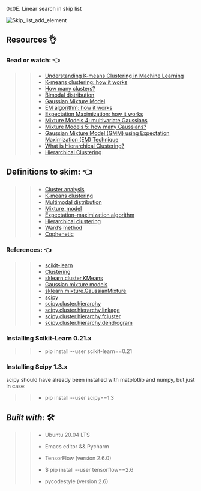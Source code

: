 0x0E. Linear search in skip list


![Skip_list_add_element](https://user-images.githubusercontent.com/85587286/201583109-21237f69-49cd-4a07-b9d6-5eb49f0fb9fe.gif)

## Resources  👌 


### Read or watch:  👈

>> * [Understanding K-means Clustering in Machine Learning](https://intranet.hbtn.io/rltoken/MHwjOIJ6fIDfNHRyjBKOzg)
>> * [K-means clustering: how it works](https://intranet.hbtn.io/rltoken/jyj5XChYSaGnpPWXbP5BvA)
>> * [How many clusters?](https://intranet.hbtn.io/rltoken/K4yFQK_ypP-sIhRqs5GgpA)
>> * [Bimodal distribution](https://intranet.hbtn.io/rltoken/xdRR6EPcgs39Ekch4Yo0Eg)
>> * [Gaussian Mixture Model](https://intranet.hbtn.io/rltoken/6PHL-IDoNIDPvo5OPxwdAQ)
>> * [EM algorithm: how it works](https://intranet.hbtn.io/rltoken/6PHL-IDoNIDPvo5OPxwdAQ)
>> * [Expectation Maximization: how it works](https://intranet.hbtn.io/rltoken/Q-sYG4SabtPPa-t2FhsBmA)
>> * [Mixture Models 4: multivariate Gaussians](https://intranet.hbtn.io/rltoken/BjYF8O7PJQfT-QrDiE8PZQ)
>> * [Mixture Models 5: how many Gaussians?](https://intranet.hbtn.io/rltoken/gUI99dIjWP_5hf9uyvSw0w)
>> * [Gaussian Mixture Model (GMM) using Expectation Maximization (EM) Technique](https://intranet.hbtn.io/rltoken/nx7FAR2K2MXOTnGGW-lJ2A)
>> * [What is Hierarchical Clustering?](https://intranet.hbtn.io/rltoken/9T90WM5Gc4sq-ErNbu1sjg)
>> * [Hierarchical Clustering](https://intranet.hbtn.io/rltoken/Zs1Z97A0uhD1CKfhBh9wQA)

## Definitions to skim:   👈

>> * [Cluster analysis](https://intranet.hbtn.io/rltoken/mTaW-fNJ_29vUKkuqZ46wA)
>> * [K-means clustering](https://intranet.hbtn.io/rltoken/5rpDvP0rKywYYOyjhf0-PA)
>> * [Multimodal distribution](https://intranet.hbtn.io/rltoken/Lawvy3gfmJ8RRHknqhqI5Q)
>> * [Mixture_model](https://intranet.hbtn.io/rltoken/2xERMdNc6_-H0-TynZkQ7Q)
>> * [Expectation–maximization algorithm](https://intranet.hbtn.io/rltoken/ichNFPaox23Xz8EFfZXWzg)
>> * [Hierarchical clustering](https://intranet.hbtn.io/rltoken/V-8rn6xfs67kL_R1MfvQaw)
>> * [Ward’s method](https://intranet.hbtn.io/rltoken/v5CG2hergIjJ97iuaNVX6g)
>> * [Cophenetic](https://intranet.hbtn.io/rltoken/od6qj7xAClnWWsMiZub19w)

### References:   👈

>> * [scikit-learn](https://intranet.hbtn.io/rltoken/88VAucl8IXIyYdIk-psXKA)
>> * [Clustering](https://intranet.hbtn.io/rltoken/TM5FYs3qAl8ViiETtjC7YQ)
>> * [sklearn.cluster.KMeans](https://intranet.hbtn.io/rltoken/rECZ6rptvFW-U__JgpoakA)
>> * [Gaussian mixture models](https://intranet.hbtn.io/rltoken/4brz1eVtcrQZKtxfzPKVZQ)
>> * [sklearn.mixture.GaussianMixture](https://intranet.hbtn.io/rltoken/DveAQEvSczCnnaNjEKbvYQ)
>> * [scipy](https://intranet.hbtn.io/rltoken/sfWn9cPHo-FCa2BFiDrQCg)
>> * [scipy.cluster.hierarchy](https://intranet.hbtn.io/rltoken/Zb5HMNMEjr6KECmo6i5c9A)
>> * [scipy.cluster.hierarchy.linkage](https://intranet.hbtn.io/rltoken/YGW7CBw9KlevcH2bgRWI0A)
>> * [scipy.cluster.hierarchy.fcluster](https://intranet.hbtn.io/rltoken/pFiJk3VzJblLB8Zfa7nyjA)
>> * [scipy.cluster.hierarchy.dendrogram](https://intranet.hbtn.io/rltoken/Jrq95Kg2nFKiIWN7oR6Bzw)


###  Installing Scikit-Learn 0.21.x

>> * pip install --user scikit-learn==0.21

### Installing Scipy 1.3.x

scipy should have already been installed with matplotlib and numpy, but just in case:

>> * pip install --user scipy==1.3

## **_Built with:_** 🛠️

>> * Ubuntu 20.04 LTS
>> 
>> * Emacs editor && Pycharm
>> 
>> * TensorFlow (version 2.6.0) 
>> 
>> * $ pip install --user tensorflow==2.6
>> 
>> * pycodestyle (version 2.6)

